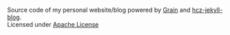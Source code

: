 Source code of my personal website/blog powered by [Grain][Grain] and [hcz-jekyll-blog][hcz].
<br/>
Licensed under [Apache License][License]

[License]: https://www.apache.org/licenses/LICENSE-2.0
[hcz]: https://github.com/ashutosh2k12/hcz-jekyll-blog
[Grain]: http://sysgears.com/grain
